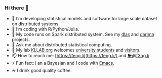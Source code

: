 ### Hi there 👋

- 🔭 I’m developing statistical models and software for large scale dataset on distributed systems.
- 🌱 I’m coding with R/Python/Julia.
- 👯 My code runs on Spark distributed system. See my [dlas](https://github.com/feng-li/dlsa) and [darima](https://github.com/xqnwang/darima) projects.
- 💬 Ask me about distributed statistical computing.
- 🔬 My lab [KLLAB.org](https://kllab.org/) welcomes [university students](https://kllab.org/join-us/) and [visitors](https://kllab.org/collaborators/).
- 📫 How to reach me: [https://feng.li](https://feng.li/) and [🐦@f3ng.li](https://twitter.com/f3ngli) 
- ⚡ Fun fact: I an a Bayesian and I code with [Emacs](https://github.com/feng-li/.emacs.d).
- ☕ I drink good quality coffee.
